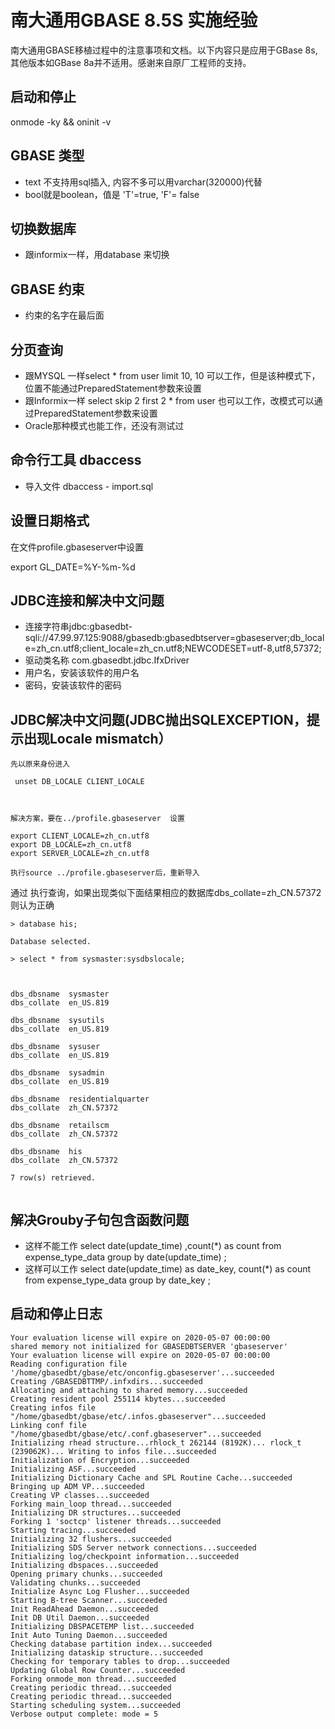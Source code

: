 # 南大通用GBASE 8.5S 实施经验

南大通用GBASE移植过程中的注意事项和文档。以下内容只是应用于GBase 8s, 其他版本如GBase 8a并不适用。感谢来自原厂工程师的支持。

## 启动和停止

onmode -ky && oninit -v



## GBASE 类型

* text 不支持用sql插入, 内容不多可以用varchar(320000)代替
* bool就是boolean，值是 'T'=true, 'F'= false

## 切换数据库
* 跟informix一样，用database <dbname> 来切换
  
## GBASE 约束
* 约束的名字在最后面

## 分页查询
* 跟MYSQL 一样select * from user limit 10, 10 可以工作，但是该种模式下，位置不能通过PreparedStatement参数来设置
* 跟Informix一样 select skip 2 first 2 * from user 也可以工作，改模式可以通过PreparedStatement参数来设置
* Oracle那种模式也能工作，还没有测试过

## 命令行工具 dbaccess

* 导入文件 dbaccess - import.sql

## 设置日期格式

在文件profile.gbaseserver中设置

export GL_DATE=%Y-%m-%d



## JDBC连接和解决中文问题

* 连接字符串jdbc:gbasedbt-sqli://47.99.97.125:9088/gbasedb:gbasedbtserver=gbaseserver;db_locale=zh_cn.utf8;client_locale=zh_cn.utf8;NEWCODESET=utf-8,utf8,57372;
* 驱动类名称 com.gbasedbt.jdbc.IfxDriver
* 用户名，安装该软件的用户名
* 密码，安装该软件的密码

## JDBC解决中文问题(JDBC抛出SQLEXCEPTION，提示出现Locale mismatch）
```
先以原来身份进入

 unset DB_LOCALE CLIENT_LOCALE



解决方案，要在../profile.gbaseserver  设置

export CLIENT_LOCALE=zh_cn.utf8
export DB_LOCALE=zh_cn.utf8
export SERVER_LOCALE=zh_cn.utf8

执行source ../profile.gbaseserver后，重新导入
```
通过 执行查询，如果出现类似下面结果相应的数据库dbs_collate=zh_CN.57372则认为正确

```
> database his;

Database selected.

> select * from sysmaster:sysdbslocale;



dbs_dbsname  sysmaster
dbs_collate  en_US.819

dbs_dbsname  sysutils
dbs_collate  en_US.819

dbs_dbsname  sysuser
dbs_collate  en_US.819

dbs_dbsname  sysadmin
dbs_collate  en_US.819

dbs_dbsname  residentialquarter
dbs_collate  zh_CN.57372

dbs_dbsname  retailscm
dbs_collate  zh_CN.57372

dbs_dbsname  his
dbs_collate  zh_CN.57372

7 row(s) retrieved.


```

## 解决Grouby子句包含函数问题

* 这样不能工作 select date(update_time) ,count(*) as count from expense_type_data group by date(update_time) ; 
* 这样可以工作 select date(update_time) as date_key, count(*) as count from expense_type_data group by date_key ; 


## 启动和停止日志

```
Your evaluation license will expire on 2020-05-07 00:00:00
shared memory not initialized for GBASEDBTSERVER 'gbaseserver'
Your evaluation license will expire on 2020-05-07 00:00:00
Reading configuration file '/home/gbasedbt/gbase/etc/onconfig.gbaseserver'...succeeded
Creating /GBASEDBTTMP/.infxdirs...succeeded
Allocating and attaching to shared memory...succeeded
Creating resident pool 255114 kbytes...succeeded
Creating infos file "/home/gbasedbt/gbase/etc/.infos.gbaseserver"...succeeded
Linking conf file "/home/gbasedbt/gbase/etc/.conf.gbaseserver"...succeeded
Initializing rhead structure...rhlock_t 262144 (8192K)... rlock_t (239062K)... Writing to infos file...succeeded
Initialization of Encryption...succeeded
Initializing ASF...succeeded
Initializing Dictionary Cache and SPL Routine Cache...succeeded
Bringing up ADM VP...succeeded
Creating VP classes...succeeded
Forking main_loop thread...succeeded
Initializing DR structures...succeeded
Forking 1 'soctcp' listener threads...succeeded
Starting tracing...succeeded
Initializing 32 flushers...succeeded
Initializing SDS Server network connections...succeeded
Initializing log/checkpoint information...succeeded
Initializing dbspaces...succeeded
Opening primary chunks...succeeded
Validating chunks...succeeded
Initialize Async Log Flusher...succeeded
Starting B-tree Scanner...succeeded
Init ReadAhead Daemon...succeeded
Init DB Util Daemon...succeeded
Initializing DBSPACETEMP list...succeeded
Init Auto Tuning Daemon...succeeded
Checking database partition index...succeeded
Initializing dataskip structure...succeeded
Checking for temporary tables to drop...succeeded
Updating Global Row Counter...succeeded
Forking onmode_mon thread...succeeded
Creating periodic thread...succeeded
Creating periodic thread...succeeded
Starting scheduling system...succeeded
Verbose output complete: mode = 5


```


